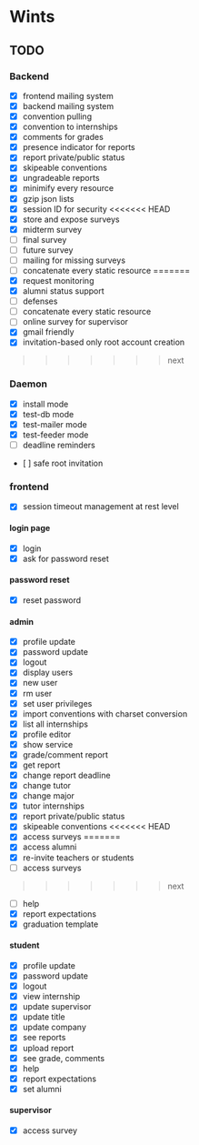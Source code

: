 # Wints

## TODO


### Backend

- [x] frontend mailing system
- [x] backend mailing system
- [x] convention pulling
- [x] convention to internships
- [x] comments for grades
- [x] presence indicator for reports
- [x] report private/public status
- [x] skipeable conventions
- [x] ungradeable reports
- [x] minimify every resource
- [x] gzip json lists
- [x] session ID for security
<<<<<<< HEAD
- [x] store and expose surveys
- [x] midterm survey
- [ ] final survey
- [ ] future survey
- [ ] mailing for missing surveys
- [ ] concatenate every static resource
=======
- [x] request monitoring
- [x] alumni status support
- [ ] defenses
- [ ] concatenate every static resource
- [ ] online survey for supervisor
- [x] gmail friendly
- [x] invitation-based only root account creation
>>>>>>> next

### Daemon

- [x] install mode
- [x] test-db mode
- [x] test-mailer mode
- [x] test-feeder mode
- [ ] deadline reminders
- [ ] safe root invitation

### frontend

- [x] session timeout management at rest level

#### login page

- [x] login
- [x] ask for password reset

#### password reset

- [x] reset password

#### admin
- [x] profile update
- [x] password update
- [x] logout
- [x] display users
- [x] new user
- [x] rm user
- [x] set user privileges
- [x] import conventions with charset conversion
- [x] list all internships
- [x] profile editor
- [x] show service
- [x] grade/comment report
- [x] get report
- [x] change report deadline
- [x] change tutor
- [x] change major
- [x] tutor internships
- [x] report private/public status
- [x] skipeable conventions
<<<<<<< HEAD
- [x] access surveys
=======
- [x] access alumni
- [x] re-invite teachers or students
- [ ] access surveys
>>>>>>> next
- [ ] help
- [x] report expectations
- [x] graduation template

#### student
- [x] profile update
- [x] password update
- [x] logout
- [x] view internship
- [x] update supervisor
- [x] update title
- [x] update company
- [x] see reports
- [x] upload report
- [x] see grade, comments
- [x] help
- [x] report expectations
- [x] set alumni

#### supervisor
- [x] access survey
